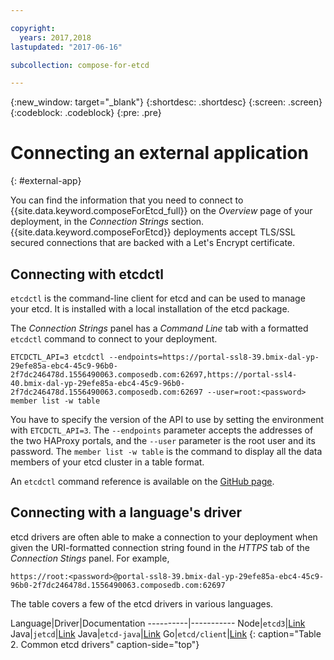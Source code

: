 ```yaml
---

copyright:
  years: 2017,2018
lastupdated: "2017-06-16"

subcollection: compose-for-etcd

---
```


{:new_window: target="_blank"}
{:shortdesc: .shortdesc}
{:screen: .screen}
{:codeblock: .codeblock}
{:pre: .pre}

# Connecting an external application
{: #external-app}

You can find the information that you need to connect to {{site.data.keyword.composeForEtcd_full}} on the *Overview* page of your deployment, in the _Connection Strings_ section. {{site.data.keyword.composeForEtcd}} deployments accept TLS/SSL secured connections that are backed with a Let's Encrypt certificate.

## Connecting with etcdctl

`etcdctl` is the command-line client for etcd and can be used to manage your etcd. It is installed with a local installation of the etcd package.

The _Connection Strings_ panel has a _Command Line_ tab with a formatted `etcdctl` command to connect to your deployment. 

```shell
ETCDCTL_API=3 etcdctl --endpoints=https://portal-ssl8-39.bmix-dal-yp-29efe85a-ebc4-45c9-96b0-2f7dc246478d.1556490063.composedb.com:62697,https://portal-ssl4-40.bmix-dal-yp-29efe85a-ebc4-45c9-96b0-2f7dc246478d.1556490063.composedb.com:62697 --user=root:<password> member list -w table
```
You have to specify the version of the API to use by setting the environment with `ETCDCTL_API=3`. The `--endpoints` parameter accepts the addresses of the two HAProxy portals, and the `--user` parameter is the root user and its password. The `member list -w table` is the command to display all the data members of your etcd cluster in a table format.

An `etcdctl` command reference is available on the [GitHub page](https://github.com/etcd-io/etcd/tree/master/etcdctl).

## Connecting with a language's driver

etcd drivers are often able to make a connection to your deployment when given the URI-formatted connection string found in the _HTTPS_ tab of the _Connection Stings_ panel. For example, 
```
https://root:<password>@portal-ssl8-39.bmix-dal-yp-29efe85a-ebc4-45c9-96b0-2f7dc246478d.1556490063.composedb.com:62697
```

The table covers a few of the etcd drivers in various languages.

Language|Driver|Documentation
----------|-----------
Node|`etcd3`|[Link](https://mixer.github.io/etcd3/classes/index_.etcd3.html)
Java|`jetcd`|[Link](https://github.com/etcd-io/jetcd)
Java|`etcd-java`|[Link](https://github.com/IBM/etcd-java)
Go|`etcd/client`|[Link](https://github.com/etcd-io/etcd/tree/master/client)
{: caption="Table 2. Common etcd drivers" caption-side="top"}

